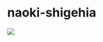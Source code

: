 # naoki-shigehia
![](https://github-readme-stats.vercel.app/api?username=naoki-shigehisa&count_private=true&show_icons=true&theme=solarized-dark)
